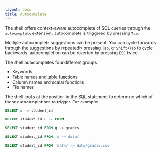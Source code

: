 ```yaml
---
layout: docu
title: Autocomplete
---
```


The shell offers context-aware autocomplete of SQL queries through the [`autocomplete` extension](../../extensions/autocomplete). autocomplete is triggered by pressing `Tab`.

Multiple autocomplete suggestions can be present. You can cycle forwards through the suggestions by repeatedly pressing `Tab`, or `Shift+Tab` to cycle backwards. autocompletion can be reverted by pressing `ESC` twice.

The shell autocompletes four different groups:

* Keywords
* Table names and table functions
* Column names and scalar functions
* File names

The shell looks at the position in the SQL statement to determine which of these autocompletions to trigger. For example:

```sql
SELECT s -> student_id
```

```sql
SELECT student_id F -> FROM
```

```sql
SELECT student_id FROM g -> grades
```

```sql
SELECT student_id FROM 'd -> data/
```

```sql
SELECT student_id FROM 'data/ -> data/grades.csv
```